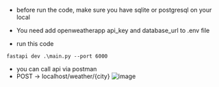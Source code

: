 * before run the code, make sure you have sqlite or postgresql on your local

* You need add openweatherapp api_key and database_url to .env file

* run this code 
```
fastapi dev .\main.py --port 6000    
```

* you can call api via postman
* POST -> localhost/weather/{city}
![image](https://github.com/ismcagilci/weather_app/assets/50598846/2eb2744d-4b05-46fe-843d-fb4f94b9614e)

